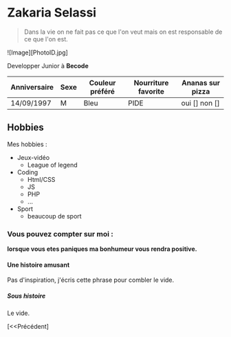 # Zakaria Selassi  

> Dans la vie on ne fait pas ce que l'on veut mais on est responsable de ce que l'on est.

![Image][PhotoID.jpg]

Developper Junior à **Becode**


| Anniversaire | Sexe | Couleur préféré | Nourriture favorite | Ananas sur pizza |
| ------------ | ---- | --------------- | ------------------- | ---------------- |
| 14/09/1997   |  M   |     Bleu        |      PIDE           |  oui [] non []   |


## Hobbies

Mes hobbies :  

* Jeux-vidéo 
  * League of legend
* Coding 
  * Html/CSS
  * JS
  * PHP
  * ...
* Sport
  * beaucoup de sport
### Vous pouvez compter sur moi :  

**lorsque vous etes paniques ma bonhumeur vous rendra positive.**  


#### Une histoire amusant  

Pas d'inspiration, j'écris cette phrase pour combler le vide.  


##### Sous histoire 

Le vide.  

[<<Précédent] 





